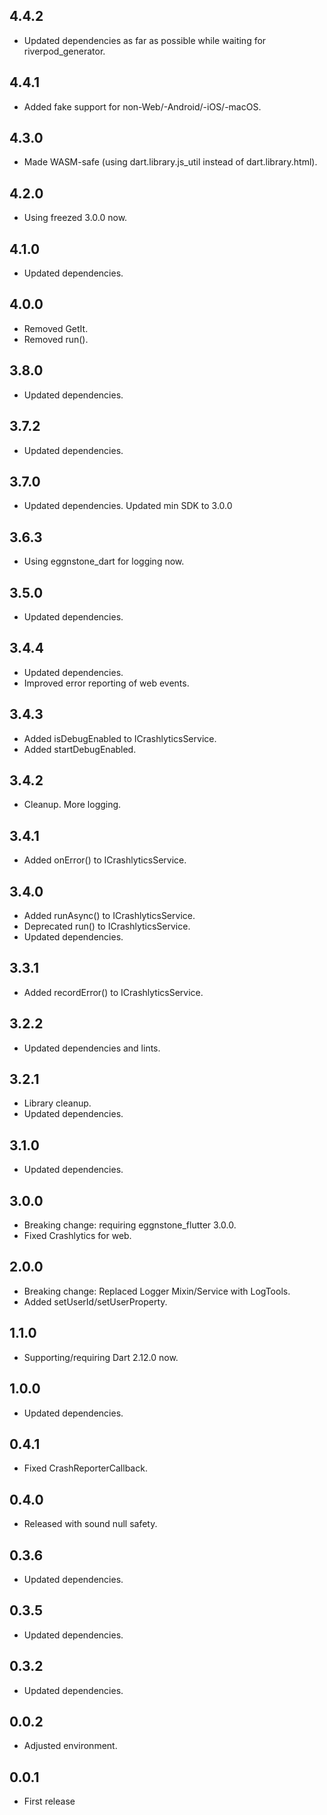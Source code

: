 ## 4.4.2

* Updated dependencies as far as possible while waiting for riverpod_generator.

## 4.4.1

* Added fake support for non-Web/-Android/-iOS/-macOS.

## 4.3.0

* Made WASM-safe (using dart.library.js_util instead of dart.library.html).

## 4.2.0

* Using freezed 3.0.0 now.

## 4.1.0

* Updated dependencies.

## 4.0.0

* Removed GetIt.
* Removed run().

## 3.8.0

* Updated dependencies.

## 3.7.2

* Updated dependencies.

## 3.7.0

* Updated dependencies. Updated min SDK to 3.0.0

## 3.6.3

* Using eggnstone_dart for logging now.

## 3.5.0

* Updated dependencies.

## 3.4.4

* Updated dependencies.
* Improved error reporting of web events.

## 3.4.3

* Added isDebugEnabled to ICrashlyticsService.
* Added startDebugEnabled.

## 3.4.2

* Cleanup. More logging.

## 3.4.1

* Added onError() to ICrashlyticsService.

## 3.4.0

* Added runAsync() to ICrashlyticsService.
* Deprecated run() to ICrashlyticsService.
* Updated dependencies.

## 3.3.1

* Added recordError() to ICrashlyticsService.

## 3.2.2

* Updated dependencies and lints.

## 3.2.1

* Library cleanup.
* Updated dependencies.

## 3.1.0

* Updated dependencies.

## 3.0.0

* Breaking change: requiring eggnstone_flutter 3.0.0.
* Fixed Crashlytics for web.

## 2.0.0

* Breaking change: Replaced Logger Mixin/Service with LogTools.
* Added setUserId/setUserProperty.

## 1.1.0

* Supporting/requiring Dart 2.12.0 now.

## 1.0.0

* Updated dependencies.  

## 0.4.1

* Fixed CrashReporterCallback.

## 0.4.0

* Released with sound null safety.

## 0.3.6

* Updated dependencies.

## 0.3.5

* Updated dependencies.

## 0.3.2

* Updated dependencies.

## 0.0.2

* Adjusted environment.

## 0.0.1

* First release

